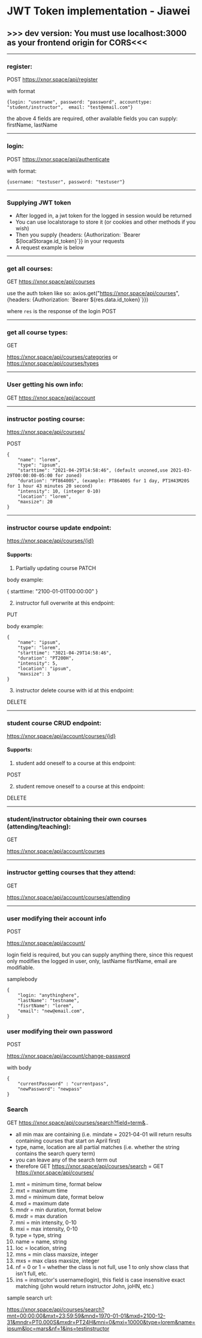 # JWT Token implementation - Jiawei
## >>> dev version: You must use localhost:3000 as your frontend origin for CORS<<<



---

### register:
POST
https://xnor.space/api/register

with format
```
{login: "username", password: "password", accounttype: "student/instructor",  email: "test@email.com"}
```
the above 4 fields are required, other available fields you can supply: firstName, lastName

---

### login:

POST
https://xnor.space/api/authenticate

with format:
```
{username: "testuser", password: "testuser"}
```



---
### Supplying JWT token

- After logged in, a jwt token for the logged in session would be returned
- You can use localstorage to store it (or cookies and other methods if you wish)
- Then you supply {headers: {Authorization: \`Bearer ${localStorage.id_token}\`}} in your requests
- A request example is below

---

### get all courses:
GET
https://xnor.space/api/courses

use the auth token like so:
axios.get("https://xnor.space/api/courses", {headers: {Authorization: \`Bearer ${res.data.id_token}\`}})

where `res` is the response of the login POST

---

### get all course types:

GET

https://xnor.space/api/courses/categories or https://xnor.space/api/courses/types


---

### User getting his own info:

GET
https://xnor.space/api/account


---

### instructor posting course:
https://xnor.space/api/courses/

POST
```
{
    "name": "lorem",
    "type": "ipsum",
    "starttime": "2021-04-29T14:58:46", (default unzoned,use 2021-03-29T00:00:00-05:00 for zoned)
    "duration": "PT86400S", (example: PT86400S for 1 day, PT1H43M20S for 1 hour 43 minutes 20 second)
    "intensity": 10, (integer 0-10)
    "location": "lorem",
    "maxsize": 20
}

```

---
### instructor course update endpoint:
https://xnor.space/api/courses/{id}

#### Supports:

1. Partially updating course
PATCH

body example:

{
  starttime: "2100-01-01T00:00:00"
}

2. instructor full overwrite at this endpoint:

PUT

body example:

```
{
    "name": "ipsum",
    "type": "lorem",
    "starttime": "3021-04-29T14:58:46", 
    "duration": "PT200H", 
    "intensity": 5,
    "location": "ipsum",
    "maxsize": 3
}
```

3. instructor delete course with id at this endpoint:

DELETE


---
### student course CRUD endpoint: 
https://xnor.space/api/account/courses/{id}

#### Supports:

1. student add oneself to a course at this endpoint:

POST 

2. student remove oneself to a course at this endpoint:

DELETE



---
### student/instructor obtaining their own courses (attending/teaching):

GET

https://xnor.space/api/account/courses

---
### instructor getting courses that they attend:

GET

https://xnor.space/api/account/courses/attending


---
### user modifying their account info

POST

https://xnor.space/api/account/


login field is required, but you can supply anything there, since this request only modifies the logged in user, only, lastName fisrtName, email are modifiable.

samplebody

```
{
    "login: "anythinghere",
    "lastName": "testname",
    "fisrtName": "lorem",
    "email": "new@email.com",
}

```

### user modifying their own password

POST

https://xnor.space/api/account/change-password

with body

```
{
    "currentPassword" : "currentpass",
    "newPassword": "newpass"
}

```



### Search
GET
https://xnor.space/api/courses/search?field=term&..


- all min max are containing (i.e. mindate = 2021-04-01 will return results containing courses that start on April first)
- type, name, location are all partial matches (i.e. whether the string contains the search query term)
- you can leave any of the search term out
- therefore GET https://xnor.space/api/courses/search = GET https://xnor.space/api/courses/


1. mnt = minimum time, format below
1. mxt = maximum time
1. mnd = minimum date, format below
1. mxd = maximum date
1. mndr = min duration, format below
1. mxdr = max duration
1. mni = min intensity, 0-10 
1. mxi = max intensity, 0-10
1. type = type, string
1. name = name, string
1. loc = location, string
1. mns = min class maxsize, integer
1. mxs = max class maxsize, integer
1. nf = 0 or 1 = whether the class is not full, use 1 to only show class that isn't full, etc.
1. ins = instructor's username(login), this field is case insensitive exact matching (john would return instructor John, joHN, etc.)


sample search url:

https://xnor.space/api/courses/search?mnt=00:00:00&mxt=23:59:59&mnd=1970-01-01&mxd=2100-12-31&mndr=PT0.000S&mxdr=PT24H&mni=0&mxi=10000&type=lorem&name=ipsum&loc=mars&nf=1&ins=testinstructor








